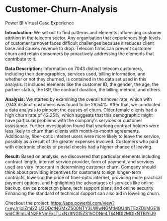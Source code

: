 # Customer-Churn-Analysis
Power BI Virtual Case Experience

**Introduction:** We set out to find patterns and elements influencing customer attrition in the telecom sector. Any organisation that experiences high levels of customer turnover faces difficult challenges because it reduces client base and causes revenue to drop. Telecom firms can prevent customer churn and retain consumers by proactively addressing the elements that contribute to it.

**Data Description:** Information on 7043 distinct telecom customers, including their demographics, services used, billing information, and whether or not they churned, is contained in the data set used in this analysis. It includes elements like the customer ID, the gender, the age, the partner status, the ISP, the contract duration, the billing method, and others.

**Analysis:** We started by examining the overall turnover rate, which with 7,043 distinct customers was found to be 26.54%. After that, we conducted a data analysis to pinpoint the causes of churn. Older female clients had a high churn rate of 42.25%, which suggests that this demographic might have particular problems with the company's services or customer assistance.
Further investigation found that yearlong contract holders were less likely to churn than clients with month-to-month agreements. Additionally, fiber-optic internet users were more likely to leave the service, possibly as a result of the greater expenses involved. Customers who paid with electronic checks or postal checks had a higher chance of leaving.

**Result:** Based on analysis, we discovered that particular elements including contract length, internet service provider, form of payment, and services used are very important in determining customer churn. Company should think about providing incentives for customers to sign longer-term contracts, lowering the price of fiber-optic internet, providing more practical payment options, and highlighting the advantages of services like online backup, device protection plans, tech support plans, and online security. Enhancing the standard of technical support can also aid in lowering churn.

Checkout the project: https://app.powerbi.com/view?r=eyJrIjoiZmI2ZjU3ODctNGMxZS00NTY3LWIwNGMtMGU4NTEzZDljMGE1IiwidCI6ImU4NzFhNmExLTUxNzItNGI5ZS1hODNmLTk4NDI2MGIxNTBlYiJ9



















